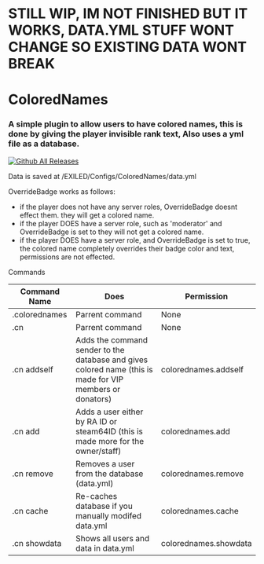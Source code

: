 # STILL WIP, IM NOT FINISHED BUT IT WORKS, DATA.YML STUFF WONT CHANGE SO EXISTING DATA WONT BREAK
# ColoredNames

### A simple plugin to allow users to have colored names, this is done by giving the player invisible rank text, Also uses a yml file as a database.

[![Github All Releases](https://img.shields.io/github/downloads/DentyTxR/ColoredNames/total.svg)]()

Data is saved at /EXILED/Configs/ColoredNames/data.yml

OverrideBadge works as follows:
- if the player does not have any server roles, OverrideBadge doesnt effect them. they will get a colored name.
- if the player DOES have a server role, such as 'moderator' and OverrideBadge is set to they will not get a colored name.
- if the player DOES have a server role, and OverrideBadge is set to true, the colored name completely overrides their badge color and text, permissions are not effected.

Commands

| Command Name | Does | Permission |
| --- | --- | --- |
| .colorednames | Parrent command | None |
| .cn | Parrent command | None |
| .cn addself | Adds the command sender to the database and gives colored name (this is made for VIP members or donators) | colorednames.addself |
| .cn add | Adds a user either by RA ID or steam64ID (this is made more for the owner/staff) | colorednames.add |
| .cn remove | Removes a user from the database (data.yml) | colorednames.remove |
| .cn cache | Re-caches database if you manually modifed data.yml | colorednames.cache |
| .cn showdata | Shows all users and data in data.yml | colorednames.showdata |
